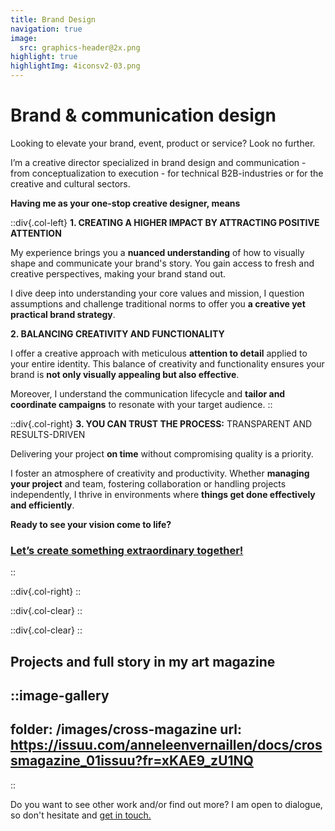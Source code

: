 ```yaml
---
title: Brand Design
navigation: true
image:
  src: graphics-header@2x.png
highlight: true
highlightImg: 4iconsv2-03.png
---
```


# Brand & communication design

Looking to elevate your brand, event, product or service? Look no further.

I’m a creative director specialized in brand design and communication - from conceptualization to execution - for technical B2B-industries or for the creative and cultural sectors.

**Having me as your one-stop creative designer, means**

::div{.col-left}
**1. CREATING A HIGHER IMPACT BY ATTRACTING POSITIVE ATTENTION**

My experience brings you a **nuanced understanding** of how to visually shape and communicate your brand's story. You gain access to fresh and creative perspectives, making your brand stand out.

I dive deep into understanding your core values and mission, I question assumptions and challenge traditional norms to offer you **a creative yet practical brand strategy**.

**2. BALANCING CREATIVITY AND FUNCTIONALITY**

I offer a creative approach with meticulous **attention to detail** applied to your entire identity. This balance of creativity and functionality ensures your brand is **not only visually appealing but also effective**.

Moreover, I understand the communication lifecycle and **tailor and coordinate campaigns** to resonate with your target audience.
::

::div{.col-right}
**3. YOU CAN TRUST THE PROCESS:** TRANSPARENT AND RESULTS-DRIVEN

Delivering your project **on time** without compromising quality is a priority.

I foster an atmosphere of creativity and productivity. Whether **managing your project** and team, fostering collaboration or handling projects independently, I thrive in environments where **things get done effectively and efficiently**.

**Ready to see your vision come to life?**

### [Let’s create something extraordinary together!](mailto\:hello@anneleenvernaillen.com)
::

::div{.col-right}
::

::div{.col-clear}
::

::div{.col-clear}
::

## Projects and full story in my art magazine

::image-gallery
---
folder: /images/cross-magazine
url: https://issuu.com/anneleenvernaillen/docs/crossmagazine_01issuu?fr=xKAE9_zU1NQ
---
::

Do you want to see other work and/or find out more? I am open to dialogue, so don't hesitate and [get in touch.](/contact)
